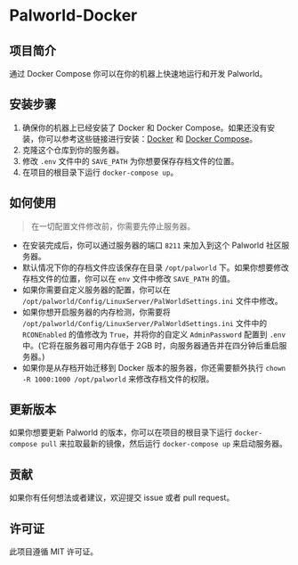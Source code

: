 # Palworld-Docker

## 项目简介

通过 Docker Compose 你可以在你的机器上快速地运行和开发 Palworld。

## 安装步骤

1. 确保你的机器上已经安装了 Docker 和 Docker Compose。如果还没有安装，你可以参考这些链接进行安装：[Docker](https://docs.docker.com/get-docker/) 和 [Docker Compose](https://docs.docker.com/compose/install/)。
2. 克隆这个仓库到你的服务器。
3. 修改 `.env` 文件中的 `SAVE_PATH` 为你想要保存存档文件的位置。
4. 在项目的根目录下运行 `docker-compose up`。

## 如何使用

> 在一切配置文件修改前，你需要先停止服务器。

- 在安装完成后，你可以通过服务器的端口 `8211` 来加入到这个 Palworld 社区服务器。
- 默认情况下你的存档文件应该保存在目录 `/opt/palworld` 下。如果你想要修改存档文件的位置，你可以在 `env` 文件中修改 `SAVE_PATH` 的值。
- 如果你需要自定义服务器的配置，你可以在 `/opt/palworld/Config/LinuxServer/PalWorldSettings.ini` 文件中修改。
- 如果你想开启服务器的内存检测，你需要将 `/opt/palworld/Config/LinuxServer/PalWorldSettings.ini` 文件中的 `RCONEnabled` 的值修改为 `True`，并将你的自定义 `AdminPassword` 配置到 `.env` 中。(它将在服务器可用内存低于 2GB 时，向服务器通告并在四分钟后重启服务器。)
- 如果你是从存档开始迁移到 Docker 版本的服务器，你还需要额外执行 `chown -R 1000:1000 /opt/palworld` 来修改存档文件的权限。

## 更新版本

如果你想要更新 Palworld 的版本，你可以在项目的根目录下运行 `docker-compose pull` 来拉取最新的镜像，然后运行 `docker-compose up` 来启动服务器。

## 贡献

如果你有任何想法或者建议，欢迎提交 issue 或者 pull request。

## 许可证

此项目遵循 MIT 许可证。
